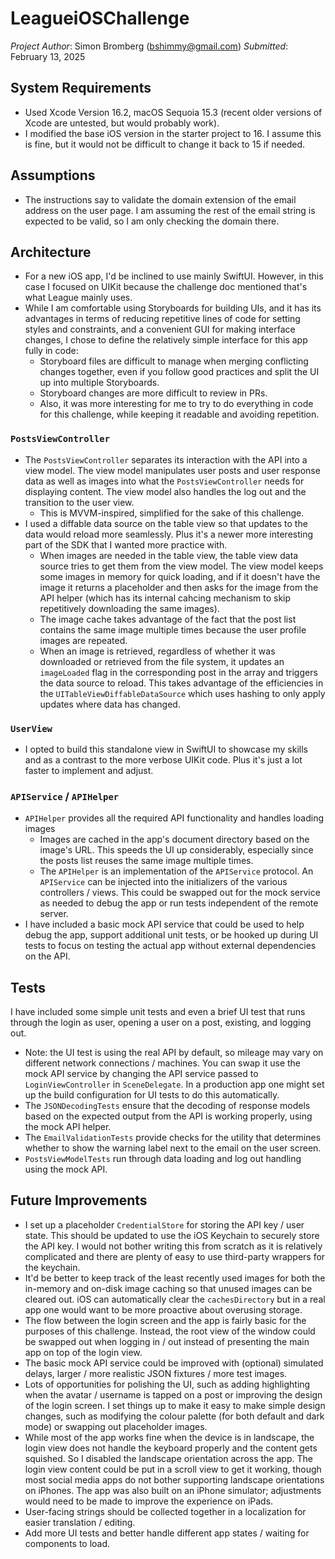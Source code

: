 # LeagueiOSChallenge

*Project Author*: Simon Bromberg (bshimmy@gmail.com)
*Submitted*: February 13, 2025

## System Requirements

* Used Xcode Version 16.2, macOS Sequoia 15.3 (recent older versions of Xcode are untested, but would probably work).
* I modified the base iOS version in the starter project to 16. I assume this is fine, but it would not be difficult to change it back to 15 if needed.

## Assumptions

* The instructions say to validate the domain extension of the email address on the user page. I am assuming the rest of the email string is expected to be valid, so I am only checking the domain there.

## Architecture

* For a new iOS app, I'd be inclined to use mainly SwiftUI. However, in this case I focused on UIKit because the challenge doc mentioned that's what League mainly uses.
* While I am comfortable using Storyboards for building UIs, and it has its advantages in terms of reducing repetitive lines of code for setting styles and constraints, and a convenient GUI for making interface changes, I chose to define the relatively simple interface for this app fully in code:
  * Storyboard files are difficult to manage when merging conflicting changes together, even if you follow good practices and split the UI up into multiple Storyboards.
  * Storyboard changes are more difficult to review in PRs.
  * Also, it was more interesting for me to try to do everything in code for this challenge, while keeping it readable and avoiding repetition.

### `PostsViewController`
* The `PostsViewController` separates its interaction with the API into a view model. The view model manipulates user posts and user response data as well as images into what the `PostsViewController` needs for displaying content. The view model also handles the log out and the transition to the user view. 
  * This is MVVM-inspired, simplified for the sake of this challenge.
* I used a diffable data source on the table view so that updates to the data would reload more seamlessly. Plus it's a newer more interesting part of the SDK that I wanted more practice with.
  * When images are needed in the table view, the table view data source tries to get them from the view model. The view model keeps some images in memory for quick loading, and if it doesn't have the image it returns a placeholder and then asks for the image from the API helper (which has its internal cahcing mechanism to skip repetitively downloading the same images).
  * The image cache takes advantage of the fact that the post list contains the same image multiple times because the user profile images are repeated.
  * When an image is retrieved, regardless of whether it was downloaded or retrieved from the file system, it updates an `imageLoaded` flag in the corresponding post in the array and triggers the data source to reload. This takes advantage of the efficiencies in the `UITableViewDiffableDataSource` which uses hashing to only apply updates where data has changed.      

### `UserView`
* I opted to build this standalone view in SwiftUI to showcase my skills and as a contrast to the more verbose UIKit code. Plus it's just a lot faster to implement and adjust.

### `APIService` / `APIHelper`
* `APIHelper` provides all the required API functionality and handles loading images
  * Images are cached in the app's document directory based on the image's URL. This speeds the UI up considerably, especially since the posts list reuses the same image multiple times. 
  * The `APIHelper` is an implementation of the `APIService` protocol. An `APIService` can be injected into the initializers of the various controllers / views. This could be swapped out for the mock service as needed to debug the app or run tests independent of the remote server. 
* I have included a basic mock API service that could be used to help debug the app, support additional unit tests, or be hooked up during UI tests to focus on testing the actual app without external dependencies on the API.

## Tests

I have included some simple unit tests and even a brief UI test that runs through the login as user, opening a user on a post, existing, and logging out.

* Note: the UI test is using the real API by default, so mileage may vary on different network connections / machines. You can swap it use the mock API service by changing the API service passed to `LoginViewController` in `SceneDelegate`. In a production app one might set up the build configuration for UI tests to do this automatically.
* The `JSONDecodingTests` ensure that the decoding of response models based on the expected output from the API is working properly, using the mock API helper.
* The `EmailValidationTests` provide checks for the utility that determines whether to show the warning label next to the email on the user screen.
* `PostsViewModelTests` run through data loading and log out handling using the mock API.
 
## Future Improvements

* I set up a placeholder `CredentialStore` for storing the API key / user state. This should be updated to use the iOS Keychain to securely store the API key. I would not bother writing this from scratch as it is relatively complicated and there are plenty of easy to use third-party wrappers for the keychain.
* It'd be better to keep track of the least recently used images for both the in-memory and on-disk image caching so that unused images can be cleared out. iOS can automatically clear the `cachesDirectory` but in a real app one would want to be more proactive about overusing storage.
* The flow between the login screen and the app is fairly basic for the purposes of this challenge. Instead, the root view of the window could be swapped out when logging in / out instead of presenting the main app on top of the login view.
* The basic mock API service could be improved with (optional) simulated delays, larger / more realistic JSON fixtures / more test images.
* Lots of opportunities for polishing the UI, such as adding highlighting when the avatar / username is tapped on a post or improving the design of the login screen. I set things up to make it easy to make simple design changes, such as modifying the colour palette (for both default and dark mode) or swapping out placeholder images.
* While most of the app works fine when the device is in landscape, the login view does not handle the keyboard properly and the content gets squished. So I disabled the landscape orientation across the app. The login view content could be put in a scroll view to get it working, though most social media apps do not bother supporting landscape orientations on iPhones. The app was also built on an iPhone simulator; adjustments would need to be made to improve the experience on iPads.  
* User-facing strings should be collected together in a localization for easier translation / editing.
* Add more UI tests and better handle different app states / waiting for components to load. 

